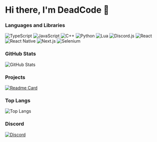 # Hi there, I'm DeadCode 👋

### Languages and Libraries
![TypeScript](https://img.shields.io/badge/-TypeScript-007ACC?logo=typescript&logoColor=white)
![JavaScript](https://img.shields.io/badge/-JavaScript-F7DF1E?logo=javascript&logoColor=black)
![C++](https://img.shields.io/badge/-C++-00599C?logo=c%2B%2B&logoColor=white)
![Python](https://img.shields.io/badge/-Python-3776AB?logo=python&logoColor=white)
![Lua](https://img.shields.io/badge/-Lua-2C2D72?logo=lua&logoColor=white)
![Discord.js](https://img.shields.io/badge/-Discord.js-5865F2?logo=discord&logoColor=white)
![React](https://img.shields.io/badge/-React-61DAFB?logo=react&logoColor=black)
![React Native](https://img.shields.io/badge/-React%20Native-61DAFB?logo=react&logoColor=black)
![Next.js](https://img.shields.io/badge/-Next.js-000000?logo=next.js&logoColor=white)
![Selenium](https://img.shields.io/badge/-Selenium-43B02A?logo=selenium&logoColor=white)

### GitHub Stats
![GitHub Stats](https://github-readme-stats.vercel.app/api?username=TONY-DeadCode&show_icons=true&count_private=true&hide=prs&theme=radical)

### Projects
[![Readme Card](https://github-readme-stats.vercel.app/api/pin/?username=TONY-DeadCode&repo=DeadJson&theme=radical)](https://github.com/anuraghazra/github-readme-stats)
<!-- Add more projects -->
### Top Langs
![Top Langs](https://github-readme-stats.vercel.app/api/top-langs/?username=TONY-DeadCode&hide_progress=true&theme=radical)
### Discord
[![Discord](https://discord.c99.nl/widget/theme-3/883389450388901949.png)](https://discord.com/users/883389450388901949)
